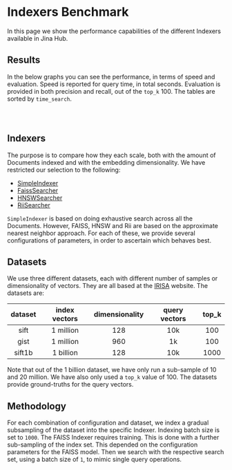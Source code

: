 # Indexers Benchmark

In this page we show the performance capabilities of the different Indexers available in Jina Hub.

## Results

In the below graphs you can see the performance, in terms of speed and evaluation.
Speed is reported for query time, in total seconds.
Evaluation is provided in both precision and recall, out of the `top_k` 100.
The tables are sorted by `time_search`.

```{include} bench/gist.md
```

```{include} bench/sift.md
```

```{include} bench/sift1bil.md
```

## Indexers

The purpose is to compare how they each scale, both with the amount of Documents indexed and with the embedding dimensionality.
We have restricted our selection to the following:

- [SimpleIndexer](https://hub.jina.ai/executor/zb38xlt4)
- [FaissSearcher](https://hub.jina.ai/executor/gilkzt3f)
- [HNSWSearcher](https://hub.jina.ai/executor/jdb3vkgo)
- [RiiSearcher](https://hub.jina.ai/executor/ksr1lmku)

`SimpleIndexer` is based on doing exhaustive search across all the Documents.
However, FAISS, HNSW and Rii are based on the approximate nearest neighbor approach. 
For each of these, we provide several configurations of parameters, in order to ascertain which behaves best.

## Datasets

We use three different datasets, each with different number of samples or dimensionality of vectors.
They are all based at the [IRISA](http://corpus-texmex.irisa.fr/) website.
The datasets are:

| **dataset** | **index vectors** | **dimensionality** | **query vectors** | **top_k** |
|:-----------:|:-----------------:|:------------------:|:-----------------:|:---------:|
| sift        | 1 million         | 128                | 10k               | 100       |
| gist        | 1 million         | 960                | 1k                | 100       |
| sift1b      | 1 billion         | 128                | 10k               | 1000      |

Note that out of the 1 billion dataset, we have only run a sub-sample of 10 and 20 million.
We have also only used a `top_k` value of 100.
The datasets provide ground-truths for the query vectors.

## Methodology

For each combination of configuration and dataset, we index a gradual subsampling of the dataset into the specific Indexer.
Indexing batch size is set to `1000`.
The FAISS Indexer requires training. 
This is done with a further sub-sampling of the index set.
This depended on the configuration parameters for the FAISS model.
Then we search with the respective search set, using a batch size of `1`, to mimic single query operations. 


